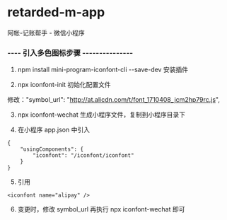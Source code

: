 # retarded-m-app

阿帐-记账帮手 - 微信小程序

### ---- 引入多色图标步骤 ---------------

1. npm install mini-program-iconfont-cli --save-dev 安装插件

2. npx iconfont-init 初始化配置文件

修改："symbol_url": "http://at.alicdn.com/t/font_1710408_jcm2hp79rc.js",

3. npx iconfont-wechat 生成小程序文件，复制到小程序目录下

4. 在小程序 app.json 中引入

```
{
    "usingComponents": {
        "iconfont": "/iconfont/iconfont"
    }
}
```

5. 引用

```
<iconfont name="alipay" />
```

6. 变更时，修改 symbol_url 再执行 npx iconfont-wechat 即可